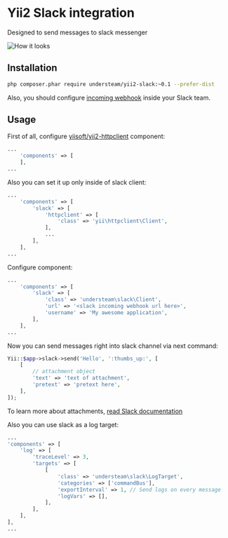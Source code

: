 # Yii2 Slack integration

Designed to send messages to slack messenger

![How it looks](http://dn.imagy.me/201602/15/12d7dae10bfb96c159f48901d518e196.png)


## Installation

```bash
php composer.phar require understeam/yii2-slack:~0.1 --prefer-dist
```

Also, you should configure [incoming webhook](https://api.slack.com/incoming-webhooks) inside your Slack team.

## Usage

First of all, configure [yiisoft/yii2-httpclient](https://github.com/yiisoft/yii2-httpclient) component:

```php
...
    'components' => [
    ],
...
```

Also you can set it up only inside of slack client:

```php
...
    'components' => [
        'slack' => [
            'httpclient' => [
                'class' => 'yii\httpclient\Client',
            ],
            ...
        ],
    ],
...
```

Configure component:

```php
...
    'components' => [
        'slack' => [
            'class' => 'understeam\slack\Client',
            'url' => '<slack incoming webhook url here>',
            'username' => 'My awesome application',
        ],
    ],
...
```

Now you can send messages right into slack channel via next command:

```php
Yii::$app->slack->send('Hello', ':thumbs_up:', [
    [
        // attachment object
        'text' => 'text of attachment',
        'pretext' => 'pretext here',
    ],
]);
```

To learn more about attachments, [read Slack documentation](https://api.slack.com/incoming-webhooks)

Also you can use slack as a log target:

```php
...
'components' => [
    'log' => [
        'traceLevel' => 3,
        'targets' => [
            [
                'class' => 'understeam\slack\LogTarget',
                'categories' => ['commandBus'],
                'exportInterval' => 1, // Send logs on every message
                'logVars' => [],
            ],
        ],
    ],
],
...
```

